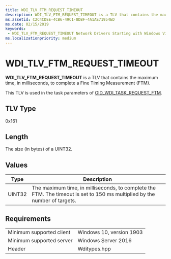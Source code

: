 ```yaml
---
title: WDI_TLV_FTM_REQUEST_TIMEOUT
description: WDI_TLV_FTM_REQUEST_TIMEOUT is a TLV that contains the maximum time, in milliseconds, to complete a Fine Timing Measurement (FTM).
ms.assetid: C2C4CDEE-4CB6-49C1-8DBF-4A1AE71954ED
ms.date: 02/15/2019
keywords:
 - WDI_TLV_FTM_REQUEST_TIMEOUT Network Drivers Starting with Windows Vista
ms.localizationpriority: medium
---
```


# WDI_TLV_FTM_REQUEST_TIMEOUT

**WDI_TLV_FTM_REQUEST_TIMEOUT** is a TLV that contains the maximum time, in milliseconds, to complete a Fine Timing Measurement (FTM).

This TLV is used in the task parameters of [OID_WDI_TASK_REQUEST_FTM](oid-wdi-task-request-ftm.md).

## TLV Type

0x161

## Length

The size (in bytes) of a UINT32.

## Values

| Type | Description |
| --- | --- |
| UINT32 | The maximum time, in milliseconds, to complete the FTM. The timeout is set to 150 ms multiplied by the number of targets. |

## Requirements

|   |   |
| --- | --- |
| Minimum supported client | Windows 10, version 1903 |
| Minimum supported server | Windows Server 2016 |
| Header | Wditypes.hpp |